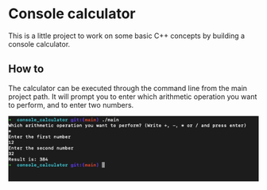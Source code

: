 # Console calculator

This is a little project to work on some basic C++ concepts by building a console calculator.

## How to

The calculator can be executed through the command line from the main project path. It will prompt you to enter which arithmetic operation you want to perform, and to enter two numbers.

![image](console_screenshot.png "screenshot")
